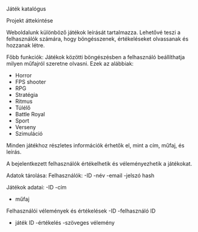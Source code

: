 Játék katalógus

Projekt áttekintése

Weboldalunk különböző játékok leírását tartalmazza. Lehetővé teszi a felhasználók számára, hogy böngésszenek, értékeléseket olvassanak és hozzanak létre.

Főbb funkciók:
Játékok közötti böngészésben a felhasználó beállíthatja milyen műfajról szeretne olvasni.
Ezek az alábbiak: 
- Horror
- FPS shooter
- RPG
- Stratégia
- Ritmus
- Túlélő
- Battle Royal
- Sport
- Verseny
- Szimuláció

Minden játékhoz részletes információk érhetők el, mint a cím, műfaj, és leírás.

A bejelentkezett felhasználók értékelhetik és véleményezhetik a játékokat.

Adatok tárolása:
Felhasználók: 
-ID 
-név 
-email 
-jelszó hash

Játékok adatai: 
-ID 
-cím  
- műfaj
  
Felhasználói vélemények és értékelések
-ID 
-felhasználó ID
- játék ID
-értékelés
-szöveges vélemény
